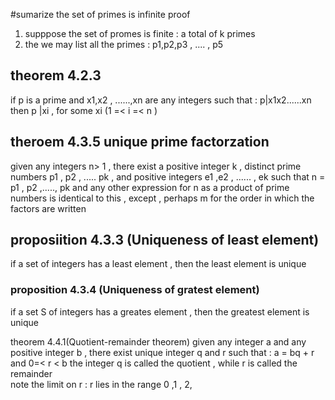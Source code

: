 
#sumarize 
	the set of primes is infinite 
proof 
1. supppose the set of promes is finite : a total of k primes 
2. the we may list all the primes : p1,p2,p3 , .... , p5 

## theorem 4.2.3 
if p is a prime and x1,x2 , ......,xn are any integers such that : 
	p|x1x2......xn 
then p |xi , for some xi (1 =< i =< n )

## theroem 4.3.5 unique prime factorzation 
given any integers n> 1 , there exist a positive integer k , distinct prime numbers p1 , p2 , ..... pk , and positive integers e1 ,e2 , ...... , ek such that 
n = p1 , p2 ,....., pk
and any other expression for n as a product of prime numbers is identical to this , except , perhaps m for the order in which the factors are written  
## proposiition 4.3.3 (Uniqueness of least element)
if a set of integers has a least element , then the least element is unique 

### proposition 4.3.4 (Uniqueness of gratest element)
if a set S of integers has a greates element , then the greatest element is unique 

theorem 4.4.1(Quotient-remainder theorem)
given any integer a and any positive integer b , there exist unique integer q and r such that : 
	a = bq + r and 0=< r < b 
the integer q is called the quotient , while r is called the remainder  
note the limit on r : r lies in the range 0 ,1 , 2, 
